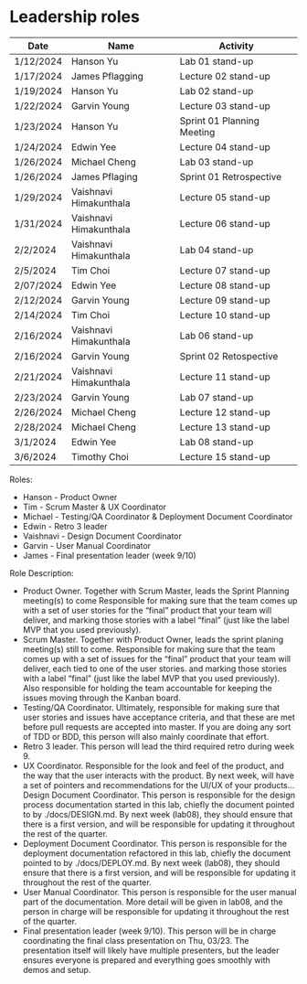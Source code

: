 # Leadership roles

| Date      | Name              | Activity                                               |
|-----------|-------------------|--------------------------------------------------------|
| 1/12/2024 | Hanson Yu         | Lab 01 stand-up                           |
| 1/17/2024 | James Pflagging   | Lecture 02 stand-up                       |
| 1/19/2024 | Hanson Yu         | Lab 02 stand-up                           |
| 1/22/2024 | Garvin Young      | Lecture 03 stand-up                       |
| 1/23/2024 | Hanson Yu         | Sprint 01 Planning Meeting                | 
| 1/24/2024 | Edwin Yee         | Lecture 04 stand-up                       |
| 1/26/2024 | Michael Cheng     | Lab 03 stand-up                           |
| 1/26/2024 | James Pflaging    | Sprint 01 Retrospective                   |
| 1/29/2024 | Vaishnavi Himakunthala | Lecture 05 stand-up                  |
| 1/31/2024 | Vaishnavi Himakunthala | Lecture 06 stand-up                  |
| 2/2/2024  | Vaishnavi Himakunthala | Lab 04 stand-up                      |
| 2/5/2024  | Tim Choi          | Lecture 07 stand-up                       |
| 2/07/2024 | Edwin Yee         | Lecture 08 stand-up                       |
| 2/12/2024 | Garvin Young      | Lecture 09 stand-up                       |
| 2/14/2024 | Tim Choi          | Lecture 10 stand-up                       |
| 2/16/2024 | Vaishnavi Himakunthala | Lab 06 stand-up                      |
| 2/16/2024 | Garvin Young      | Sprint 02 Retospective                    |
| 2/21/2024 | Vaishnavi Himakunthala | Lecture 11 stand-up                  |
| 2/23/2024 | Garvin Young      | Lab 07 stand-up                           |
| 2/26/2024 | Michael Cheng     | Lecture 12 stand-up                       |
| 2/28/2024 | Michael Cheng     | Lecture 13 stand-up                       |
| 3/1/2024  | Edwin Yee         | Lab 08 stand-up                           |
| 3/6/2024  | Timothy Choi      | Lecture 15 stand-up                       |


Roles:
- Hanson - Product Owner
- Tim - Scrum Master & UX Coordinator
- Michael - Testing/QA Coordinator & Deployment Document Coordinator
- Edwin - Retro 3 leader
- Vaishnavi - Design Document Coordinator
- Garvin - User Manual Coordinator
- James - Final presentation leader (week 9/10)

Role Description:
- Product Owner. Together with Scrum Master, leads the Sprint Planning meeting(s) to come Responsible for making sure that the team comes up with a set of user stories for the “final” product that your team will deliver, and marking those stories with a label “final” (just like the label MVP that you used previously).
- Scrum Master. Together with Product Owner, leads the sprint planing meeting(s) still to come. Responsible for making sure that the team comes up with a set of issues for the “final” product that your team will deliver, each tied to one of the user stories. and marking those stories with a label “final” (just like the label MVP that you used previously). Also responsible for holding the team accountable for keeping the issues moving through the Kanban board.
- Testing/QA Coordinator. Ultimately, responsible for making sure that user stories and issues have acceptance criteria, and that these are met before pull requests are accepted into master. If you are doing any sort of TDD or BDD, this person will also mainly coordinate that effort.
- Retro 3 leader. This person will lead the third required retro during week 9.
- UX Coordinator. Responsible for the look and feel of the product, and the way that the user interacts with the product. By next week, will have a set of pointers and recommendations for the UI/UX of your products…
Design Document Coordinator. This person is responsible for the design process documentation started in this lab, chiefly the document pointed to by ./docs/DESIGN.md. By next week (lab08), they should ensure that there is a first version, and will be responsible for updating it throughout the rest of the quarter.
- Deployment Document Coordinator. This person is responsible for the deployment documentation refactored in this lab, chiefly the document pointed to by ./docs/DEPLOY.md. By next week (lab08), they should ensure that there is a first version, and will be responsible for updating it throughout the rest of the quarter.
- User Manual Coordinator. This person is responsible for the user manual part of the documentation. More detail will be given in lab08, and the person in charge will be responsible for updating it throughout the rest of the quarter.
- Final presentation leader (week 9/10). This person will be in charge coordinating the final class presentation on Thu, 03/23. The presentation itself will likely have multiple presenters, but the leader ensures everyone is prepared and everything goes smoothly with demos and setup.
